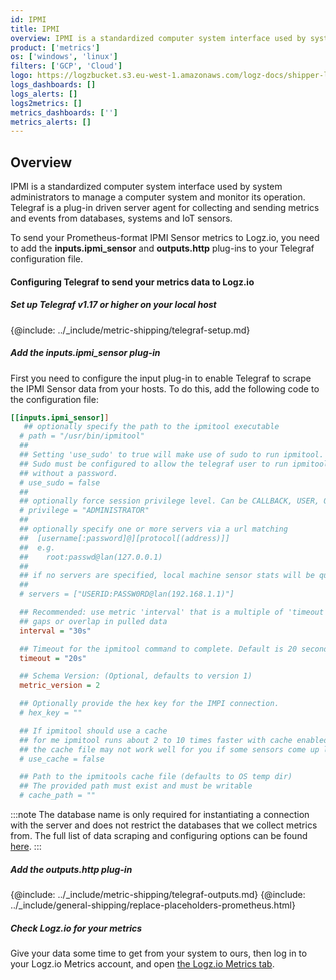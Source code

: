 ```yaml
---
id: IPMI
title: IPMI
overview: IPMI is a standardized computer system interface used by system administrators to manage a computer system and monitor its operation. Telegraf is a plug-in driven server agent for collecting and sending metrics and events from databases, systems and IoT sensors.
product: ['metrics']
os: ['windows', 'linux']
filters: ['GCP', 'Cloud']
logo: https://logzbucket.s3.eu-west-1.amazonaws.com/logz-docs/shipper-logos/ipmi.png
logs_dashboards: []
logs_alerts: []
logs2metrics: []
metrics_dashboards: ['']
metrics_alerts: []
---
```




## Overview

IPMI is a standardized computer system interface used by system administrators to manage a computer system and monitor its operation. Telegraf is a plug-in driven server agent for collecting and sending metrics and events from databases, systems and IoT sensors.

To send your Prometheus-format IPMI Sensor metrics to Logz.io, you need to add the **inputs.ipmi_sensor** and **outputs.http** plug-ins to your Telegraf configuration file.

#### Configuring Telegraf to send your metrics data to Logz.io

 

##### Set up Telegraf v1.17 or higher on your local host

{@include: ../_include/metric-shipping/telegraf-setup.md}
 
##### Add the inputs.ipmi_sensor plug-in

First you need to configure the input plug-in to enable Telegraf to scrape the IPMI Sensor data from your hosts. To do this, add the following code to the configuration file:


``` ini
[[inputs.ipmi_sensor]]
   ## optionally specify the path to the ipmitool executable
  # path = "/usr/bin/ipmitool"
  ##
  ## Setting 'use_sudo' to true will make use of sudo to run ipmitool.
  ## Sudo must be configured to allow the telegraf user to run ipmitool
  ## without a password.
  # use_sudo = false
  ##
  ## optionally force session privilege level. Can be CALLBACK, USER, OPERATOR, ADMINISTRATOR
  # privilege = "ADMINISTRATOR"
  ##
  ## optionally specify one or more servers via a url matching
  ##  [username[:password]@][protocol[(address)]]
  ##  e.g.
  ##    root:passwd@lan(127.0.0.1)
  ##
  ## if no servers are specified, local machine sensor stats will be queried
  ##
  # servers = ["USERID:PASSW0RD@lan(192.168.1.1)"]

  ## Recommended: use metric 'interval' that is a multiple of 'timeout' to avoid
  ## gaps or overlap in pulled data
  interval = "30s"

  ## Timeout for the ipmitool command to complete. Default is 20 seconds.
  timeout = "20s"

  ## Schema Version: (Optional, defaults to version 1)
  metric_version = 2

  ## Optionally provide the hex key for the IMPI connection.
  # hex_key = ""

  ## If ipmitool should use a cache
  ## for me ipmitool runs about 2 to 10 times faster with cache enabled on HP G10 servers (when using ubuntu20.04)
  ## the cache file may not work well for you if some sensors come up late
  # use_cache = false

  ## Path to the ipmitools cache file (defaults to OS temp dir)
  ## The provided path must exist and must be writable
  # cache_path = ""
```

:::note
The database name is only required for instantiating a connection with the server and does not restrict the databases that we collect metrics from. The full list of data scraping and configuring options can be found [here](https://github.com/influxdata/telegraf/blob/release-1.18/plugins/inputs/ipmi_sensor/README.md).
:::
 

##### Add the outputs.http plug-in

{@include: ../_include/metric-shipping/telegraf-outputs.md}
{@include: ../_include/general-shipping/replace-placeholders-prometheus.html}

##### Check Logz.io for your metrics

Give your data some time to get from your system to ours, then log in to your Logz.io Metrics account, and open [the Logz.io Metrics tab](https://app.logz.io/#/dashboard/metrics/).


 
